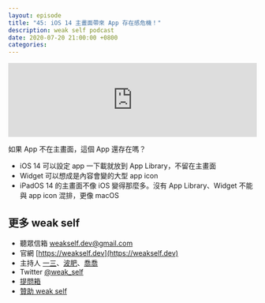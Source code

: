 ```yaml
---
layout: episode
title: "45: iOS 14 主畫面帶來 App 存在感危機！"
description: weak self podcast
date: 2020-07-20 21:00:00 +0800
categories: 
---
```

<iframe src="https://www.listennotes.com/embedded/e/39f47e1aca734ebe80b424243fd5c847/" width="100%" style="width: 1px; min-width: 100%;" frameborder="0" scrolling="no"></iframe>

如果 App 不在主畫面，這個 App 還存在嗎？

- iOS 14 可以設定 app 一下載就放到 App Library，不留在主畫面
- Widget 可以想成是內容會變的大型 app icon
- iPadOS 14 的主畫面不像 iOS 變得那麼多。沒有 App Library、Widget 不能與 app icon 混排，更像 macOS

## 更多 weak self

* 聽眾信箱 [weakself.dev@gmail.com](mailto:weakself.dev@gmail.com)
* 官網 [https://weakself.dev](https://weakself.dev)
* 主持人 [一三](https://twitter.com/ethanhuang13)、[波肥](https://twitter.com/PofatTseng)、[喬喬](https://twitter.com/joe_trash_talk)
* Twitter [@weak_self](https://twitter.com/weak_self)
* [提問箱](https://peing.net/zh-TW/weak_self)
* [贊助 weak self](https://weakself.dev/#donation)